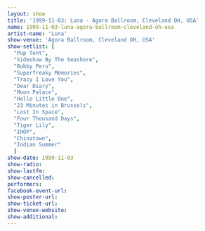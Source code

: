 ```yaml
---
layout: show
title: '1999-11-03: Luna - Agora Ballroom, Cleveland OH, USA'
name: 1999-11-03-luna-agora-ballroom-cleveland-oh-usa
artist-name: 'Luna'
show-venue: 'Agora Ballroom, Cleveland OH, USA'
show-setlist: [
  "Pup Tent",
  "Sideshow By The Seashore",
  "Bobby Peru",
  "Superfreaky Memories",
  "Tracy I Love You",
  "Dear Diary",
  "Moon Palace",
  "Hello Little One",
  "23 Minutes in Brussels",
  "Lost In Space",
  "Four Thousand Days",
  "Tiger Lily",
  "IHOP",
  "Chinatown",
  "Indian Summer"
  ]
show-date: 1999-11-03
show-radio: 
show-lastfm: 
show-cancelled: 
performers: 
facebook-event-url: 
show-poster-url: 
show-ticket-url: 
show-venue-website: 
show-additional: 
---
```


